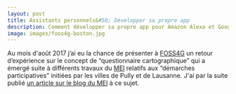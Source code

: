 ```yaml
---
layout: post
title: Assistants personnels&#58; Développer sa propre app
description: Comment développer sa propre app pour Amazon Alexa et Google Assistant
image: images/foos4g-boston.jpg
---
```

Au mois d'août 2017 j’ai eu la chance de présenter à [FOSS4G](http://2017.foss4g.org/) un retour d’expérience sur le concept de “questionnaire cartographique” qui a émergé suite à différents travaux du [MEI](http://mei.heig-vd.ch/) relatifs aux “démarches participatives” initiées par les villes de Pully et de Lausanne. J'ai par la suite publié [un article sur le blog du MEI](http://blog.comem.ch/2017/09/08/foss4g-2017-mei-speech/) à ce sujet.